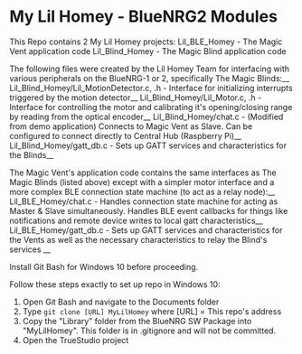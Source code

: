 My Lil Homey - BlueNRG2 Modules
===============================
This Repo contains 2 My Lil Homey projects:
Lil_BLE_Homey - The Magic Vent application code
Lil_Blind_Homey - The Magic Blind application code 

The following files were created by the Lil Homey Team for interfacing with various peripherals on the BlueNRG-1 or 2, specifically The Magic Blinds:__
Lil_Blind_Homey/Lil_MotionDetector.c, .h - Interface for initializing interrupts triggered by the motion detector__
Lil_Blind_Homey/Lil_Motor.c, .h - Interface for controlling the motor and calibrating it's opening/closing range by reading from the optical encoder__
Lil_Blind_Homey/chat.c - (Modified from demo application) Connects to Magic Vent as Slave. Can be configured to connect directly to Central Hub (Raspberry Pi)__
Lil_Blind_Homey/gatt_db.c - Sets up GATT services and characteristics for the Blinds__

The Magic Vent's application code contains the same interfaces as The Magic Blinds (listed above) except with a simpler motor interface and a more complex BLE connection state machine (to act as a relay node):__
Lil_BLE_Homey/chat.c - Handles connection state machine for acting as Master & Slave simultaneously. Handles BLE event callbacks for things like notifications and remote device writes to local gatt characteristics__
Lil_BLE_Homey/gatt_db.c - Sets up GATT services and characteristics for the Vents as well as the necessary characteristics to relay the Blind's services __

Install Git Bash for Windows 10 before proceeding.

Follow these steps exactly to set up repo in Windows 10:
1. Open Git Bash and navigate to the Documents folder
2. Type `git clone [URL] MyLilHomey` where [URL] = This repo's address
3. Copy the "Library" folder from the BlueNRG SW Package into "MyLilHomey". This folder is in .gitignore and will not be committed.
4. Open the TrueStudio project

